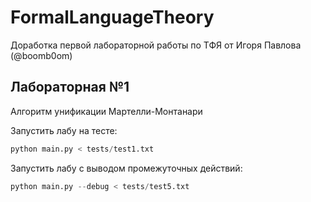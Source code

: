 # FormalLanguageTheory
Доработка первой лабораторной работы по ТФЯ от Игоря Павлова (@boomb0om)

## Лабораторная №1

Алгоритм унификации Мартелли-Монтанари

Запустить лабу на тесте:
```python
python main.py < tests/test1.txt
```

Запустить лабу с выводом промежуточных действий:
```python
python main.py --debug < tests/test5.txt
```
